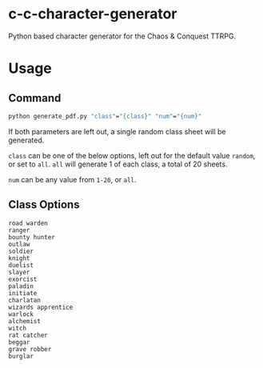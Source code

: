 # c-c-character-generator
Python based character generator for the Chaos &amp; Conquest TTRPG.
# Usage
## Command
```sh
python generate_pdf.py "class"="{class}" "num"="{num}"
```
If both parameters are left out, a single random class sheet will be generated.

`class` can be one of the below options, left out for the default value `random`, or set to `all`. `all` will generate 1 of each class, a total of 20 sheets.

`num` can be any value from `1-20`, or `all`.
## Class Options
```
road warden
ranger
bounty hunter
outlaw
soldier
knight
duelist
slayer
exorcist
paladin
initiate
charlatan
wizards apprentice
warlock
alchemist
witch
rat catcher
beggar
grave robber
burglar
```